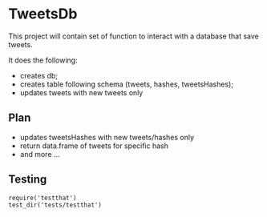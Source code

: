 # TweetsDb

This project will contain set of function to interact with a database
that save tweets.

It does the following:

* creates db;
* creates table following schema (tweets, hashes, tweetsHashes);
* updates tweets with new tweets only 

## Plan

* updates tweetsHashes with new tweets/hashes only
* return data.frame of tweets for specific hash
* and more ...

## Testing

    require('testthat')
    test_dir('tests/testthat')

